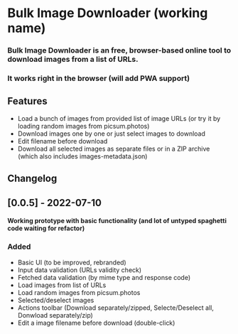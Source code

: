 # Bulk Image Downloader (working name)

### Bulk Image Downloader is an free, browser-based online tool to download images from a list of URLs. 
### It works right in the browser (will add PWA support)

## Features
- Load a bunch of images from provided list of image URLs (or try it by loading random images from picsum.photos)
- Download images one by one or just select images to download
- Edit filename before download
- Download all selected images as separate files or in a ZIP archive (which also includes images-metadata.json)

## Changelog

## [0.0.5] - 2022-07-10
#### Working prototype with basic functionality (and lot of untyped spaghetti code waiting for refactor)
### Added
- Basic UI (to be improved, rebranded)
- Input data validation (URLs validity check)
- Fetched data validation (by mime type and response code)
- Load images from list of URLs
- Load random images from picsum.photos
- Selected/deselect images
- Actions toolbar (Download separately/zipped, Selecte/Deselect all, Donwload separately/zip)
- Edit a image filename before download (double-click)